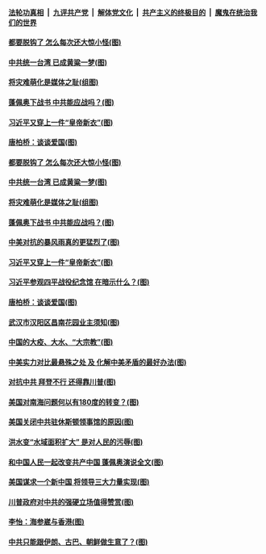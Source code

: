 ####  [法轮功真相](../../../../basic/blob/master/README.md?t=07261231) &nbsp;|&nbsp; [九评共产党](../../../../9ping.md/blob/master/README.md?t=07261231) &nbsp;|&nbsp; [解体党文化](../../../../jtdwh.md/blob/master/README.md?t=07261231)  &nbsp;|&nbsp; [共产主义的终极目的](../../../../gczydzjmd.md/blob/master/README.md?t=07261231) &nbsp;|&nbsp; [魔鬼在统治我们的世界](../../../../mgztzwmdsj.md/blob/master/README.md?t=07261231) 

#### [都要脱钩了 怎么每次还大惊小怪(图)](../pages/p4/940769.md?t=07261231) 

#### [中共统一台湾 已成黄粱一梦(图)](../pages/p4/940780.md?t=07261231) 

#### [将灾难萌化是媒体之耻(组图)](../pages/p4/940784.md?t=07261231) 

#### [蓬佩奥下战书 中共能应战吗？(图)](../pages/p4/940774.md?t=07261231) 

#### [习近平又穿上一件“皇帝新衣”(图)](../pages/p4/940893.md?t=07261231) 

#### [唐柏桥：谈谈爱国(图)](../pages/p4/940896.md?t=07261231) 

#### [都要脱钩了 怎么每次还大惊小怪(图)](../pages/p4/940769.md?t=07261231) 

#### [中共统一台湾 已成黄粱一梦(图)](../pages/p4/940780.md?t=07261231) 

#### [将灾难萌化是媒体之耻(组图)](../pages/p4/940784.md?t=07261231) 

#### [蓬佩奥下战书 中共能应战吗？(图)](../pages/p4/940774.md?t=07261231) 

#### [中美对抗的暴风雨真的更猛烈了(图)](../pages/p4/940886.md?t=07261231) 

#### [习近平又穿上一件“皇帝新衣”(图)](../pages/p4/940893.md?t=07261231) 

#### [习近平参观四平战役纪念馆 在暗示什么？(图)](../pages/p4/940902.md?t=07261231) 

#### [唐柏桥：谈谈爱国(图)](../pages/p4/940896.md?t=07261231) 

#### [武汉市汉阳区昌南花园业主须知(图)](../pages/p4/940878.md?t=07261231) 

#### [中国的大疫、大水、“大宗教”(图)](../pages/p4/940781.md?t=07261231) 

#### [中美实力对比最悬殊之处 及 化解中美矛盾的最好办法(图)](../pages/p4/940770.md?t=07261231) 

#### [对抗中共 拜登不行 还得靠川普(图)](../pages/p4/940773.md?t=07261231) 

#### [美国对南海问题何以有180度的转变？(图)](../pages/p4/940772.md?t=07261231) 

#### [美国关闭中共驻休斯顿领事馆的原因(图)](../pages/p4/940778.md?t=07261231) 

#### [洪水变“水域面积扩大” 是对人民的污辱(图)](../pages/p4/940776.md?t=07261231) 

#### [和中国人民一起改变共产中国 蓬佩奥演说全文(图)](../pages/p4/940766.md?t=07261231) 

#### [美国谋求一个新中国 将领导三大力量实现(图)](../pages/p4/940725.md?t=07261231) 

#### [川普政府对中共的强硬立场值得赞赏(图)](../pages/p4/940654.md?t=07261231) 

#### [李怡：海参崴与香港(图)](../pages/p4/940655.md?t=07261231) 

#### [中共只能跟伊朗、古巴、朝鲜做生意了？(图)](../pages/p4/940645.md?t=07261231) 


